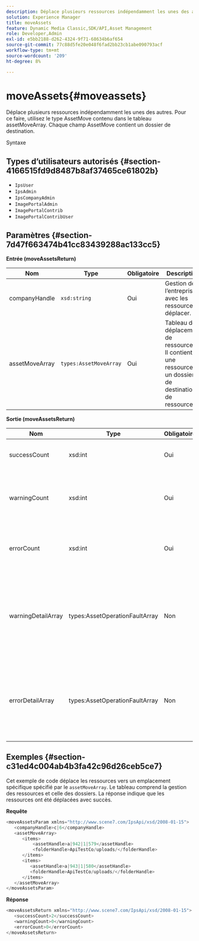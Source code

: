 ```yaml
---
description: Déplace plusieurs ressources indépendamment les unes des autres. Pour ce faire, utilisez le type AssetMove contenu dans le tableau assetMoveArray. Chaque champ AssetMove contient un dossier de destination.
solution: Experience Manager
title: moveAssets
feature: Dynamic Media Classic,SDK/API,Asset Management
role: Developer,Admin
exl-id: e5bb2188-d262-4324-9f71-68634b6af654
source-git-commit: 77c88d5fe20e048f6fad2bb23cb1abe090793acf
workflow-type: tm+mt
source-wordcount: '209'
ht-degree: 8%

---
```


# moveAssets{#moveassets}

Déplace plusieurs ressources indépendamment les unes des autres. Pour ce faire, utilisez le type AssetMove contenu dans le tableau assetMoveArray. Chaque champ AssetMove contient un dossier de destination.

Syntaxe

## Types d’utilisateurs autorisés {#section-4166515fd9d8487b8af37465ce61802b}

* `IpsUser`
* `IpsAdmin`
* `IpsCompanyAdmin`
* `ImagePortalAdmin`
* `ImagePortalContrib`
* `ImagePortalContribUser`

## Paramètres {#section-7d47f663474b41cc83439288ac133cc5}

**Entrée (moveAssetsReturn)**

| Nom | Type | Obligatoire | Description |
|---|---|---|---|
| companyHandle | `xsd:string` | Oui | Gestion de l’entreprise avec les ressources à déplacer. |
| assetMoveArray | `types:AssetMoveArray` | Oui | Tableau de déplacement de ressources. Il contient une ressource et un dossier de destination de ressource. |

**Sortie (moveAssetsReturn)**

<table id="table_FD902FAB4F98413C8A051270ADD7D9C7"> 
 <thead> 
  <tr> 
   <th colname="col1" class="entry"> Nom </th> 
   <th colname="col2" class="entry"> Type </th> 
   <th colname="col3" class="entry"> Obligatoire </th> 
   <th colname="col4" class="entry"> Description </th> 
  </tr> 
 </thead>
 <tbody> 
  <tr> 
   <td colname="col1"> <span class="codeph"> <span class="varname"> successCount</span> </span> </td> 
   <td colname="col2"> <span class="codeph"> xsd:int</span> </td> 
   <td colname="col3"> Oui </td> 
   <td colname="col4"> Décompte des ressources correctement déplacé. </td> 
  </tr> 
  <tr> 
   <td colname="col1"> <span class="codeph"> <span class="varname"> warningCount</span> </span> </td> 
   <td colname="col2"> <span class="codeph"> xsd:int</span> </td> 
   <td colname="col3"> Oui </td> 
   <td colname="col4"> Nombre de ressources ayant généré des avertissements lorsque l’opération tentait de les déplacer. </td> 
  </tr> 
  <tr> 
   <td colname="col1"> <span class="codeph"> <span class="varname"> errorCount</span> </span> </td> 
   <td colname="col2"> <span class="codeph"> xsd:int</span> </td> 
   <td colname="col3"> Oui </td> 
   <td colname="col4"> Nombre de ressources ayant généré des erreurs lorsque l’opération tentait de les déplacer. </td> 
  </tr> 
  <tr> 
   <td colname="col1"> <span class="codeph"> <span class="varname"> warningDetailArray</span> </span> </td> 
   <td colname="col2"> <span class="codeph"> types:AssetOperationFaultArray</span> </td> 
   <td colname="col3"> Non </td> 
   <td colname="col4"> <span class="codeph"> AssetOperationFaults</span> qui contient les éléments suivants : 
    <ul id="ul_689F4A87A68140F18DFB43868226A409"> 
     <li id="li_274C8BF5932F4AF584AA92F25E0F33C6">Assets qui a lancé les avertissements. </li> 
     <li id="li_5CC4A9120CA94F968CAF0D0135C49E0A">Codes d’avertissement. </li> 
     <li id="li_AEC91FA68B2E43BC8BAA108C743F5667">Motif de l’avertissement. </li> 
    </ul> </td> 
  </tr> 
  <tr> 
   <td colname="col1"> <span class="codeph"> <span class="varname"> errorDetailArray</span> </span> </td> 
   <td colname="col2"> <span class="codeph"> types:AssetOperationFaultArray</span> </td> 
   <td colname="col3"> Non </td> 
   <td colname="col4"> <span class="codeph"> AssetOperationFaults</span> qui contient les éléments suivants : 
    <ul id="ul_C397BC384A134F429D01ADA28DF2E097"> 
     <li id="li_EAEBB5F539164480BA9EAA7C8FFBF69A">Assets qui a généré les erreurs. </li> 
     <li id="li_F96D5FBB2F7A402AA36D8DFA3971391D">Codes d’erreur. </li> 
     <li id="li_F610415E416F43DDA4B1DBF1897E2F61">Raison des erreurs. </li> 
    </ul> </td> 
  </tr> 
 </tbody> 
</table>

## Exemples {#section-c31ed4c004ab4b3fa42c96d26ceb5ce7}

Cet exemple de code déplace les ressources vers un emplacement spécifique spécifié par le `assetMoveArray`. Le tableau comprend la gestion des ressources et celle des dossiers. La réponse indique que les ressources ont été déplacées avec succès.

**Requête**

```java
<moveAssetsParam xmlns="http://www.scene7.com/IpsApi/xsd/2008-01-15">
   <companyHandle>c|6</companyHandle>
   <assetMoveArray>
      <items>
          <assetHandle>a|942|1|579</assetHandle>
          <folderHandle>ApiTestCo/uploads/</folderHandle>
      </items>
      <items>
         <assetHandle>a|943|1|580</assetHandle>
         <folderHandle>ApiTestCo/uploads/</folderHandle>
      </items>
   </assetMoveArray>
</moveAssetsParam>
```

**Réponse**

```java
<moveAssetsReturn xmlns="http://www.scene7.com/IpsApi/xsd/2008-01-15">
   <successCount>2</successCount>
   <warningCount>0</warningCount>
   <errorCount>0</errorCount>
</moveAssetsReturn>
```
